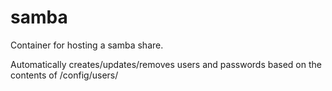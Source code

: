 # samba

Container for hosting a samba share.

Automatically creates/updates/removes users and passwords based on the contents of /config/users/